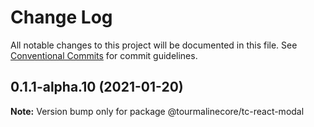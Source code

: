 # Change Log

All notable changes to this project will be documented in this file.
See [Conventional Commits](https://conventionalcommits.org) for commit guidelines.

## 0.1.1-alpha.10 (2021-01-20)

**Note:** Version bump only for package @tourmalinecore/tc-react-modal
